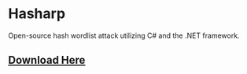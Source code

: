 # Hasharp

Open-source hash wordlist attack utilizing C# and the .NET framework.

## [Download Here](https://www.github.com/pra1ries/Hasharp/releases/tag/stable)
